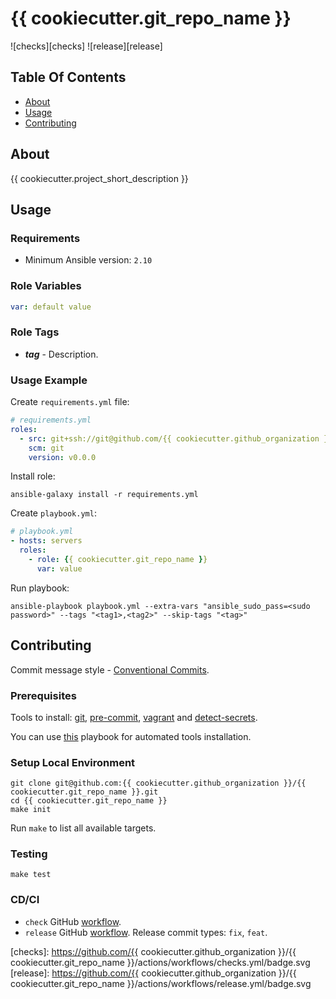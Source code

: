 # {{ cookiecutter.git_repo_name }}

![checks][checks] ![release][release]

## Table Of Contents

* [About](#about)
* [Usage](#usage)
* [Contributing](#contributing)

## About

{{ cookiecutter.project_short_description }}

## Usage

### Requirements

- Minimum Ansible version: `2.10`

### Role Variables

```yaml
var: default value
```

### Role Tags

- **_tag_** - Description.


### Usage Example

Create `requirements.yml` file:

```yaml
# requirements.yml
roles:
  - src: git+ssh://git@github.com/{{ cookiecutter.github_organization }}/{{ cookiecutter.git_repo_name }}.git
    scm: git
    version: v0.0.0
```

Install role:

```shell
ansible-galaxy install -r requirements.yml
```

Create `playbook.yml`:

```yaml
# playbook.yml
- hosts: servers
  roles:
    - role: {{ cookiecutter.git_repo_name }}
      var: value
```

Run playbook:

```shell
ansible-playbook playbook.yml --extra-vars "ansible_sudo_pass=<sudo password>" --tags "<tag1>,<tag2>" --skip-tags "<tag>"
```

## Contributing

Commit message style - [Conventional Commits][cc].

### Prerequisites

Tools to install: [git][g], [pre-commit][pk], [vagrant][vg] and [detect-secrets][ds].

You can use [this][a] playbook for automated tools installation.

### Setup Local Environment

```shell
git clone git@github.com:{{ cookiecutter.github_organization }}/{{ cookiecutter.git_repo_name }}.git
cd {{ cookiecutter.git_repo_name }}
make init
```

Run `make` to list all available targets.

### Testing

```shell
make test
```

### CD/CI

- `check` GitHub [workflow][wch].
- `release` GitHub [workflow][wr]. Release commit types: `fix`, `feat`.


[a]: https://github.com/IaroslavR/ansible-role-server-bootstrap
[ans]: https://docs.ansible.com/ansible/latest/installation_guide/intro_installation.html#installing-ansible-on-ubuntu
[cc]: https://www.conventionalcommits.org/en/v1.0.0/
[ds]: https://github.com/Yelp/detect-secrets#installation
[g]: https://www.atlassian.com/git/tutorials/install-git
[pk]: https://pre-commit.com/#install
[vg]: https://www.vagrantup.com/

[wch]: .github/workflows/checks.yml
[wr]: .github/workflows/release.yml

[checks]: https://github.com/{{ cookiecutter.github_organization }}/{{ cookiecutter.git_repo_name }}/actions/workflows/checks.yml/badge.svg
[release]: https://github.com/{{ cookiecutter.github_organization }}/{{ cookiecutter.git_repo_name }}/actions/workflows/release.yml/badge.svg

[//]: # (Project cutted from https://github.com/cachuperia/blueprint-ansible-role/tree/v0.1.1)
